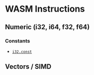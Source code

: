 
# WASM Instructions

## Numeric (i32, i64, f32, f64)
  
### Constants

- [`i32.const`](./numeric/i32.const)

## Vectors / SIMD
